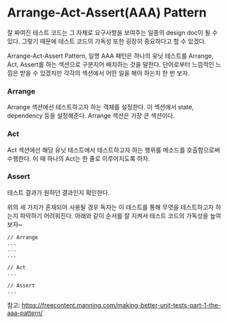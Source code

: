 # Arrange-Act-Assert(AAA) Pattern

잘 짜여진 테스트 코드는 그 자체로 요구사항을 보여주는 일종의 design doc이 될 수 있다. 그렇기 때문에 테스트 코드의 가독성 또한 굉장히 중요하다고 할 수 있겠다.

Arrange-Act-Assert Pattern, 일명 AAA 패턴은 하나의 유닛 테스트를 Arrange, Act, Assert를 하는 섹션으로 구분지어 배치하는 것을 말한다. 단어로부터 느낌적인 느낌은 받을 수 있겠지만 각각의 섹션에서 어떤 일을 해야 하는지 한 번 보자.

### Arrange

Arrange 섹션에선 테스트하고자 하는 객체를 설정한다. 이 섹션에서 state, dependency 등을 설정해준다. Arrange 섹션은 가장 큰 섹션이다. 

### Act

Act 섹션에선 해당 유닛 테스트에서 테스트하고자 하는 행위를 메소드를 호출함으로써 수행한다. 이 때 하나의 Act는 한 줄로 이루어지도록 하자.

### Assert

테스트 결과가 원하던 결과인지 확인한다.



위의 세 가지가 혼재되어 사용될 경우 독자는 이 테스트를 통해 무엇을 테스트하고자 하는지 파악하기 어려워진다. 아래와 같이 순서를 잘 지켜서 테스트 코드의 가독성을 높여 보자~

```
// Arrange
...
...
...

// Act
...

// Assert
...
```





참고: https://freecontent.manning.com/making-better-unit-tests-part-1-the-aaa-pattern/